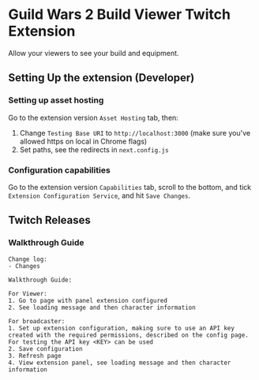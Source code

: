# Guild Wars 2 Build Viewer Twitch Extension

Allow your viewers to see your build and equipment.

## Setting Up the extension (Developer)

### Setting up asset hosting

Go to the extension version `Asset Hosting` tab, then:

1. Change `Testing Base URI` to `http://localhost:3000` (make sure you've allowed https on local in Chrome flags)
2. Set paths, see the redirects in `next.config.js`

### Configuration capabilities

Go to the extension version `Capabilities` tab, scroll to the bottom, and tick `Extension Configuration Service`, and hit `Save Changes`.

## Twitch Releases

### Walkthrough Guide

```
Change log:
- Changes

Walkthrough Guide:

For Viewer:
1. Go to page with panel extension configured
2. See loading message and then character information

For broadcaster:
1. Set up extension configuration, making sure to use an API key created with the required permissions, described on the config page. For testing the API key <KEY> can be used
2. Save configuration
3. Refresh page
4. View extension panel, see loading message and then character information
```
